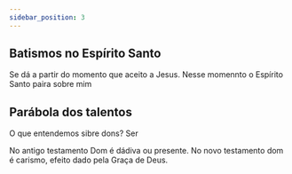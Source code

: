 ```yaml
---
sidebar_position: 3
---
```


## Batismos no Espírito Santo

Se dá a partir do momento que aceito a Jesus. Nesse momennto o Espírito Santo paira sobre mim

## Parábola dos talentos

O que entendemos sibre dons? Ser

No antigo testamento Dom é dádiva ou presente. No novo testamento dom é carismo, efeito dado pela Graça de Deus.